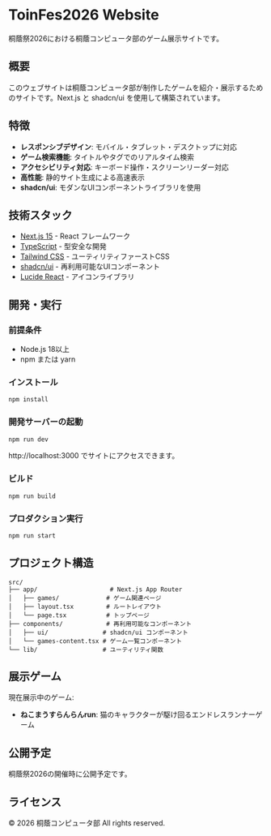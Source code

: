 # ToinFes2026 Website

桐蔭祭2026における桐蔭コンピュータ部のゲーム展示サイトです。

## 概要

このウェブサイトは桐蔭コンピュータ部が制作したゲームを紹介・展示するためのサイトです。Next.js と shadcn/ui を使用して構築されています。

## 特徴

- **レスポンシブデザイン**: モバイル・タブレット・デスクトップに対応
- **ゲーム検索機能**: タイトルやタグでのリアルタイム検索
- **アクセシビリティ対応**: キーボード操作・スクリーンリーダー対応
- **高性能**: 静的サイト生成による高速表示
- **shadcn/ui**: モダンなUIコンポーネントライブラリを使用

## 技術スタック

- [Next.js 15](https://nextjs.org/) - React フレームワーク
- [TypeScript](https://www.typescriptlang.org/) - 型安全な開発
- [Tailwind CSS](https://tailwindcss.com/) - ユーティリティファーストCSS
- [shadcn/ui](https://ui.shadcn.com/) - 再利用可能なUIコンポーネント
- [Lucide React](https://lucide.dev/) - アイコンライブラリ

## 開発・実行

### 前提条件

- Node.js 18以上
- npm または yarn

### インストール

```bash
npm install
```

### 開発サーバーの起動

```bash
npm run dev
```

http://localhost:3000 でサイトにアクセスできます。

### ビルド

```bash
npm run build
```

### プロダクション実行

```bash
npm run start
```

## プロジェクト構造

```
src/
├── app/                    # Next.js App Router
│   ├── games/             # ゲーム関連ページ
│   ├── layout.tsx         # ルートレイアウト
│   └── page.tsx           # トップページ
├── components/            # 再利用可能なコンポーネント
│   ├── ui/               # shadcn/ui コンポーネント
│   └── games-content.tsx # ゲーム一覧コンポーネント
└── lib/                  # ユーティリティ関数
```

## 展示ゲーム

現在展示中のゲーム:

- **ねこまうすらんらんrun**: 猫のキャラクターが駆け回るエンドレスランナーゲーム

## 公開予定

桐蔭祭2026の開催時に公開予定です。

## ライセンス

© 2026 桐蔭コンピュータ部 All rights reserved.

